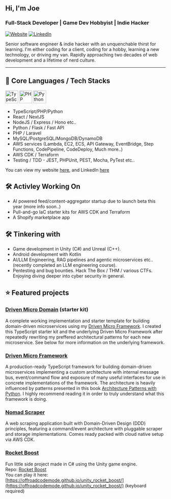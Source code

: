 ## Hi, I'm Joe

### Full-Stack Developer | Game Dev Hobbyist | Indie Hacker
[![Website](https://img.shields.io/website?url=https%3A%2F%2Fnomad-code.dev&style=flat-square)](https://nomad-code.dev)
[![LinkedIn](https://img.shields.io/badge/LinkedIn-Connect-blue?style=flat-square&logo=linkedin)](https://www.linkedin.com/in/nomad-joe/)

Senior software engineer & indie hacker with an unquenchable thirst for learning. I'm either coding for a client, coding for a hobby, learning a new technology, or driving my van. Rapidly approaching two decades of web development and a lifetime of nerd culture.

---

## 💪 Core Languages / Tech Stacks

<img src="https://cdn.simpleicons.org/typescript/3178C6/white" alt="TypeScript" width="40"/> <img src="https://cdn.simpleicons.org/php/777BB4/white" alt="PHP" width="40"/> <img src="https://cdn.simpleicons.org/python/3776AB/white" alt="Python" width="40"/>

- TypeScript/PHP/Python
- React / NextJS
- NodeJS / Express / Hono etc..
- Python / Flask / Fast API
- PHP / Laravel
- MySQL/PostgreSQL/MongoDB/DynamoDB
- AWS services (Lambda, EC2, ECS, API Gateway, EventBridge, Step Functions, CodePipeline, CodeDeploy, Much more..)
- AWS CDK / Terraform
- Testing / TDD - JEST, PHPUnit, PEST, Mocha, PyTest etc..

You can view my website [here](https://nomad-code.dev), and LinkedIn [here](https://www.linkedin.com/in/nomad-joe/)

## 🛠️ Activley Working On

- AI powered feed/content-aggregator startup due to launch beta this year (more info soon..)
- Pull-and-go IaC starter kits for AWS CDK and Terraform
- A Shopify marketplace app

## 🛠️ Tinkering with
- Game development in Unity (C#) and Unreal (C++).
- Android development with Kotlin
- AI/LLM Engineering, RAG pipelines and agentic microservices etc.. (recently completed an LLM engineering course).
- Pentesting and bug bounties. Hack The Box / THM / various CTFs. Enjoying diving deeper into cyber security in general.

## ⭐ Featured projects

### [Driven Micro Domain](https://github.com/OffRoadCodeMode/driven-micro-domain) (starter kit) 
A complete working implementation and starter template for building domain-driven microservices using my [Driven Micro Framework](https://github.com/OffRoadCodeMode/driven-micro-framework). I created this TypeScript starter kit and the underlying Driven Micro Framework after repeatedly rewriting my preffered architectural patterns for each new microservice. See below for more information on the underlying framework.

### [Driven Micro Framework](https://github.com/OffRoadCodeMode/driven-micro-framework)
A production-ready TypeScript framework for building domain-driven microservices implementing a custom architecture with internal message bus, event/command flow and exposure of many useful interfaces for use in concrete implementations of the framework. The architecture is heavily influenced by patterns presented in this book [Architecture Patterns with Python](https://www.amazon.co.uk/Enterprise-Architecture-Patterns-Python-Adapters/dp/1492052205). I highly recommend reading it in order to truly understand what this framework is doing.

### [Nomad Scraper](https://github.com/OffRoadCodeMode/nomad_scraper)
A web scraping application built with Domain-Driven Design (DDD) principles, featuring a command/event architecture with pluggable scraper and storage implementations. Comes ready packed with cloud native setup via AWS CDK.  

### [Rocket Boost](https://github.com/OffRoadCodeMode/unity_rocket_boost)
Fun little side project made in C# using the Unity game engine.  
Repo: [Rocket Boost](https://github.com/OffRoadCodeMode/unity_rocket_boost)  
You can play it here: [https://offroadcodemode.github.io/unity_rocket_boost/](https://offroadcodemode.github.io/unity_rocket_boost/) (keyboard required)  

